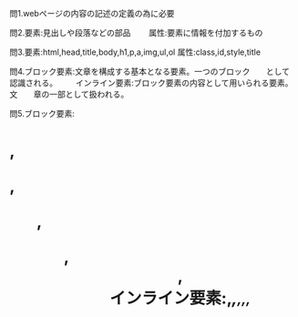 問1.webページの内容の記述の定義の為に必要

問2.要素:見出しや段落などの部品
　　属性:要素に情報を付加するもの

問3.要素:html,head,title,body,h1,p,a,img,ul,ol
    属性:class,id,style,title

問4.ブロック要素:文章を構成する基本となる要素。一つのブロック　　として認識される。
　　インライン要素:ブロック要素の内容として用いられる要素。文　　章の一部として扱われる。

問5.ブロック要素:<h1>,<p>,<ol>,<ul>,<center>,<div>
    インライン要素:<a>,<var>,<small>,<label>,<img>,<span>

